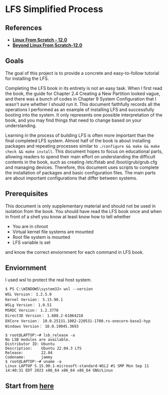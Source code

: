 # LFS Simplified Process
## References
- [**Linux From Scratch - 12.0**](https://www.linuxfromscratch.org/lfs/view/12.0/)
- [**Beyond Linux From Scratch-12.0**](https://www.linuxfromscratch.org/blfs/view/12.0/)

## Goals
The goal of this project is to provide a concrete and easy-to-follow tutorial for installing the LFS.

Completing the LFS book in its entirety is not an easy task. When I first read the book, the guide for Chapter 2.4 Creating a New Partition looked vague, and there was a bunch of codes in Chapter 9 System Configuration that I wasn't sure whether I should run it. This document faithfully records all the operations I performed as an example of installing LFS and successfully booting into the system. It only represents one possible interpretation of the book, and you may find things that need to change based on your understanding.

Learning in the process of building LFS is often more important than the final completed LFS system. Almost half of the book is about installing packages and repeating processes similar to `./configure && make && make check && make install`. This document hopes to focus on educational parts, allowing readers to spend their main effort on understanding the difficult contents in the book, such as creating /etc/fstab and /boot/grub/grub.cfg and managing devices. Therefore, this document uses scripts to complete the installation of packages and basic configuration files. The main parts are about important configurations that differ between systems.

## Prerequisites
This document is only supplementary material and should not be used in isolation from the book. You should have read the LFS book once and when in front of a shell you know at least know how to tell whether
- You are in chroot
- Virtual kernel file systems are mounted
- Root file system is mounted
- LFS variable is set

and know the correct enviornment for each command in LFS book.


## Enviornment
I used wsl to protect the real host system.
```
$ PS C:\WINDOWS\system32> wsl --version
WSL Version： 1.2.5.0
Kernel Version： 5.15.90.1
WSLg Version： 1.0.51
MSRDC Version： 1.2.3770
Direct3D Version： 1.608.2-61064218
DXCore Version： 10.0.25131.1002-220531-1700.rs-onecore-base2-hyp
Windows Version： 10.0.19045.3693
```
```
$ root@LAPTOP:~# lsb_release -a
No LSB modules are available.
Distributor ID: Ubuntu
Description:    Ubuntu 22.04.3 LTS
Release:        22.04
Codename:       jammy
$ root@LAPTOP:~# uname -a
Linux LAPTOP 5.15.90.1-microsoft-standard-WSL2 #1 SMP Mon Sep 11 14:40:31 EDT 2023 x86_64 x86_64 x86_64 GNU/Linux
```

## Start from [here](tutorial.md)

